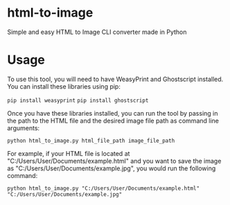 # html-to-image
Simple and easy HTML to Image CLI converter made in Python

# Usage
To use this tool, you will need to have WeasyPrint and Ghostscript installed. You can install these libraries using pip:

`
pip install weasyprint
`
`
pip install ghostscript
`

Once you have these libraries installed, you can run the tool by passing in the path to the HTML file and the desired image file path as command line arguments:

`python html_to_image.py html_file_path image_file_path
`

For example, if your HTML file is located at "C:/Users/User/Documents/example.html" and you want to save the image as "C:/Users/User/Documents/example.jpg", you would run the following command:

`python html_to_image.py "C:/Users/User/Documents/example.html" "C:/Users/User/Documents/example.jpg"
`

